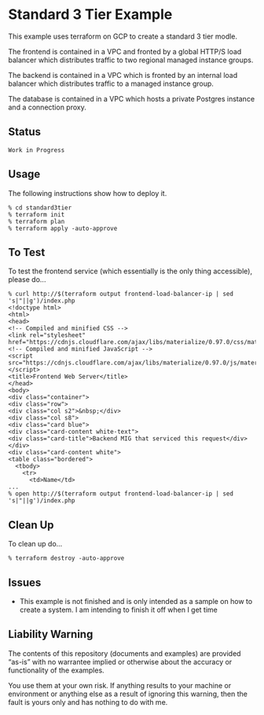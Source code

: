Standard 3 Tier Example
=======================

This example uses terraform on GCP to create a standard 3 tier modle.

The frontend is contained in a VPC and fronted by a global HTTP/S load balancer which distributes traffic to two regional managed instance groups.

The backend is contained in a VPC which is fronted by an internal load balancer which distributes traffic to a managed instance group.

The database is contained in a VPC which hosts a private Postgres instance and a connection proxy.

Status
------
````
Work in Progress
````
Usage
-----
The following instructions show how to deploy it.

    % cd standard3tier
    % terraform init
    % terraform plan
    % terraform apply -auto-approve

To Test
-------
To test the frontend service (which essentially is the only thing accessible), please do...

    % curl http://$(terraform output frontend-load-balancer-ip | sed 's|"||g')/index.php
    <!doctype html>
    <html>
    <head>
    <!-- Compiled and minified CSS -->
    <link rel="stylesheet" href="https://cdnjs.cloudflare.com/ajax/libs/materialize/0.97.0/css/materialize.min.css">
    <!-- Compiled and minified JavaScript -->
    <script src="https://cdnjs.cloudflare.com/ajax/libs/materialize/0.97.0/js/materialize.min.js"></script>
    <title>Frontend Web Server</title>
    </head>
    <body>
    <div class="container">
    <div class="row">
    <div class="col s2">&nbsp;</div>
    <div class="col s8">
    <div class="card blue">
    <div class="card-content white-text">
    <div class="card-title">Backend MIG that serviced this request</div>
    </div>
    <div class="card-content white">
    <table class="bordered">
      <tbody>
        <tr>
          <td>Name</td>
    ...
    % open http://$(terraform output frontend-load-balancer-ip | sed 's|"||g')/index.php

Clean Up
--------
To clean up do...

    % terraform destroy -auto-approve

Issues
------
- This example is not finished and is only intended as a sample on how to create a system. I am intending to finish it off when I get time

Liability Warning
-----------------
The contents of this repository (documents and examples) are provided “as-is” with no warrantee implied 
or otherwise about the accuracy or functionality of the examples.

You use them at your own risk. If anything results to your machine or environment or anything else as a 
result of ignoring this warning, then the fault is yours only and has nothing to do with me.
